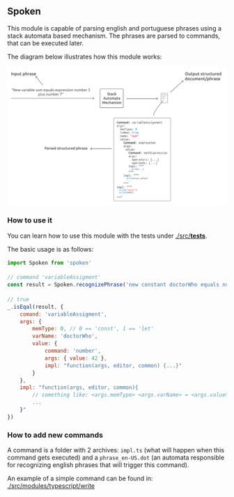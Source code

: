 ## Spoken

This module is capable of parsing english and portuguese phrases using a stack automata based mechanism. The phrases are parsed to commands, that can be executed later.

The diagram below illustrates how this module works:

![alt text](./diagram.png)


### How to use it

You can learn how to use this module with the tests under [./src/__tests__](./src/__tests__).

The basic usage is as follows:

```javascript
import Spoken from 'spoken'

// command 'variableAssigment'
const result = Spoken.recognizePhrase('new constant doctorWho equals number 42', 'en-US')

// true
_.isEqal(result, {
    comand: 'variableAssigment',
    args: {
        memType: 0, // 0 == 'const', 1 == 'let'
        varName: 'doctorWho',
        value: {
            command: 'number',
            args: { value: 42 },
            impl: "function(args, editor, common) {...}"
        }
    },
    impl: "function(args, editor, common){
        // something like: <args.memType> <args.varName> = <args.value>
        ...
    }"
})

```

### How to add new commands

A command is a folder with 2 archives: `impl.ts` (what will happen when this command gets executed) and a `phrase_en-US.dot` (an automata responsible for recognizing english phrases that will trigger this command).

An example of a simple command can be found in: [./src/modules/typescript/write](./src/modules/typescript/write)